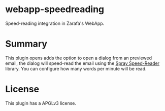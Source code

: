 webapp-speedreading
===================

Speed-reading integration in Zarafa's WebApp.

Summary
=======
This plugin opens adds the option to open a dialog from an previewed email, the dialog will speed-read the email using the [Spray Speed-Reader](https://github.com/chaimpeck/spray) library.
You can configure how many words per minute will be read.


License
=======

This plugin has a APGLv3 license.
